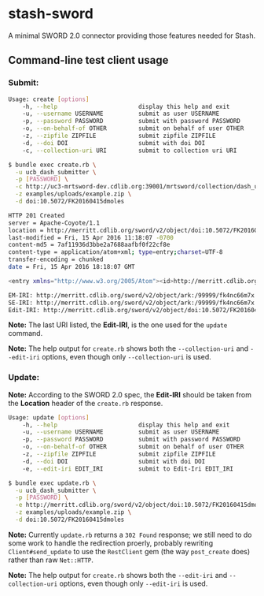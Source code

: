 # stash-sword

A minimal SWORD 2.0 connector providing those features needed for Stash.

## Command-line test client usage

### Submit:

```bash
Usage: create [options]
    -h, --help                       display this help and exit
    -u, --username USERNAME          submit as user USERNAME
    -p, --password PASSWORD          submit with password PASSWORD
    -o, --on-behalf-of OTHER         submit on behalf of user OTHER
    -z, --zipfile ZIPFILE            submit zipfile ZIPFILE
    -d, --doi DOI                    submit with doi DOI
    -c, --collection-uri URI         submit to collection uri URI

$ bundle exec create.rb \
  -u ucb_dash_submitter \
  -p [PASSWORD] \
  -c http://uc3-mrtsword-dev.cdlib.org:39001/mrtsword/collection/dash_ucb \
  -z examples/uploads/example.zip \
  -d doi:10.5072/FK20160415dmoles

HTTP 201 Created
server = Apache-Coyote/1.1
location = http://merritt.cdlib.org/sword/v2/object/doi:10.5072/FK20160415dmoles
last-modified = Fri, 15 Apr 2016 11:18:07 -0700
content-md5 = 7af11936d3bbe2a7688aafbf0f22cf8e
content-type = application/atom+xml; type=entry;charset=UTF-8
transfer-encoding = chunked
date = Fri, 15 Apr 2016 18:18:07 GMT

<entry xmlns="http://www.w3.org/2005/Atom"><id>http://merritt.cdlib.org/sword/v2/object/ark:/99999/fk4nc66m7x</id><author><name>ucb_dash_submitter</name></author><generator uri="http://www.swordapp.org/" version="2.0" /><link href="http://merritt.cdlib.org/sword/v2/object/ark:/99999/fk4nc66m7x" rel="edit" /><link href="http://merritt.cdlib.org/sword/v2/object/ark:/99999/fk4nc66m7x" rel="http://purl.org/net/sword/terms/add" /><link href="http://merritt.cdlib.org/sword/v2/object/ark:/99999/fk4nc66m7x" rel="edit-media" /><treatment xmlns="http://purl.org/net/sword/terms/">no treatment information available</treatment></entry>

EM-IRI: http://merritt.cdlib.org/sword/v2/object/ark:/99999/fk4nc66m7x
SE-IRI: http://merritt.cdlib.org/sword/v2/object/ark:/99999/fk4nc66m7x
Edit-IRI: http://merritt.cdlib.org/sword/v2/object/doi:10.5072/FK20160415dmoles
```

**Note:** The last URI listed, the **Edit-IRI**, is the one used for the `update` command.

**Note:** The help output for `create.rb` shows both the `--collection-uri` and `--edit-iri` options,
even though only `--collection-uri` is used.

### Update:

**Note:** According to the SWORD 2.0 spec, the **Edit-IRI** should be taken from the **Location**
header of the `create.rb` response.

```bash
Usage: update [options]
    -h, --help                       display this help and exit
    -u, --username USERNAME          submit as user USERNAME
    -p, --password PASSWORD          submit with password PASSWORD
    -o, --on-behalf-of OTHER         submit on behalf of user OTHER
    -z, --zipfile ZIPFILE            submit zipfile ZIPFILE
    -d, --doi DOI                    submit with doi DOI
    -e, --edit-iri EDIT_IRI          submit to Edit-Iri EDIT_IRI

$ bundle exec update.rb \
  -u ucb_dash_submitter \
  -p [PASSWORD] \
  -e http://merritt.cdlib.org/sword/v2/object/doi:10.5072/FK20160415dmoles \
  -z examples/uploads/example.zip \
  -d doi:10.5072/FK20160415dmoles
```

**Note:** Currently `update.rb` returns a `302 Found` response; we still need to do some work
to handle the redirection proerly, probably rewriting `Client#send_update` to use the `RestClient`
gem (the way `post_create` does) rather than raw `Net::HTTP`.

**Note:** The help output for `create.rb` shows both the `--edit-iri` and `--collection-uri` options,
even though only `--edit-iri` is used.
